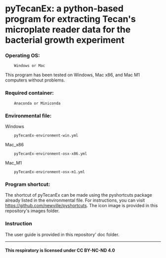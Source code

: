 # pyTecanEx: a python-based program for extracting Tecan's microplate reader data for the bacterial growth experiment


### Operating OS: 
        Windows or Mac

This program has been tested on Windows, Mac x86, and Mac M1 computers without problems.

### Required container:
        Anaconda or Miniconda


### Environmental file:

Windows

        pyTecanEx-environment-win.yml

Mac_x86

        pyTecanEx-environment-osx-x86.yml

Mac_M1
    
        pyTecanEx-environment-osx-m1.yml

### Program shortcut:

The shortcut of pyTecanEx can be made using the pyshortcuts package already listed in the environmental file. For instructions, you can visit https://github.com/newville/pyshortcuts. The icon image is provided in this repository's images folder.

### Instruction

The user guide is provided in this repository' doc folder.

---
#### This respiratory is licensed under CC BY-NC-ND 4.0
